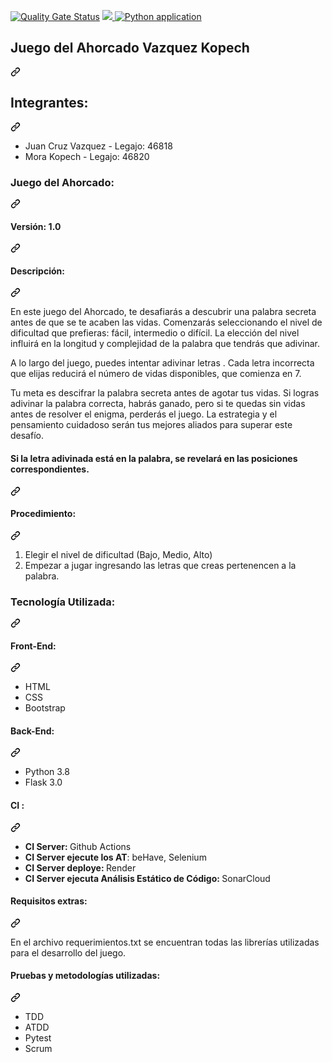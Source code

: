 [![Quality Gate Status](https://sonarcloud.io/api/project_badges/measure?project=JuanCruzV4_Metodologias-Agiles_TPI_Ahorcado&metric=alert_status)](https://sonarcloud.io/summary/new_code?id=JuanCruzV4_Metodologias-Agiles_TPI_Ahorcado)
<a href="https://codecov.io/github/JuanCruzV4/Metodologias-Agiles_TPI_Ahorcado" > 
 <img src="https://codecov.io/github/JuanCruzV4/Metodologias-Agiles_TPI_Ahorcado/graph/badge.svg?token=XYEPGQ79WE"/> 
 </a>
 [![Python application](https://github.com/JuanCruzV4/Metodologias-Agiles_TPI_Ahorcado/actions/workflows/python-app.yml/badge.svg)](https://github.com/JuanCruzV4/Metodologias-Agiles_TPI_Ahorcado/actions/workflows/python-app.yml)

<div class="application-main " data-commit-hovercards-enabled="" data-discussion-hovercards-enabled="" data-issue-and-pr-hovercards-enabled="">
<div itemscope="" itemtype="http://schema.org/SoftwareSourceCode" class=""><main id="js-repo-pjax-container"><turbo-frame id="repo-content-turbo-frame" target="_top" data-turbo-action="advance" class="">
<div id="repo-content-pjax-container" class="repository-content ">
<div class="clearfix container-xl px-md-4 px-lg-5 px-3">
<div data-view-component="true" class="Layout Layout--flowRow-until-md react-repos-overview-margin Layout--sidebarPosition-end Layout--sidebarPosition-flowRow-end">
<div data-view-component="true" class="Layout-main"><react-partial partial-name="repos-overview" data-ssr="true" data-catalyst="" class="loaded">
<div data-target="react-partial.reactRoot">
<div class="Box-sc-g0xbh4-0 izjvBm">
<div class="Box-sc-g0xbh4-0 yfPnm">
<div class="Box-sc-g0xbh4-0 ehcSsh">
<div class="Box-sc-g0xbh4-0 eChYOE">
<div class="Box-sc-g0xbh4-0 bJMeLZ js-snippet-clipboard-copy-unpositioned" data-hpc="true">
<article class="markdown-body entry-content container-lg" itemprop="text">
<div class="markdown-heading" dir="auto">
<h1 class="heading-element" dir="auto" tabindex="-1"><strong>Juego del Ahorcado Vazquez Kopech</strong></h1>
<a id="user-content-tpi-agiles-2024---juego-del-ahorcado" class="anchor" aria-label="Permalink: TPI Agiles 2024 - Juego del Ahorcado" href="https://github.com/RamiroCordoba/TPI_Agiles_grupo_05?tab=readme-ov-file#tpi-agiles-2024---juego-del-ahorcado"><svg class="octicon octicon-link" viewbox="0 0 16 16" version="1.1" width="16" height="16" aria-hidden="true"><path d="m7.775 3.275 1.25-1.25a3.5 3.5 0 1 1 4.95 4.95l-2.5 2.5a3.5 3.5 0 0 1-4.95 0 .751.751 0 0 1 .018-1.042.751.751 0 0 1 1.042-.018 1.998 1.998 0 0 0 2.83 0l2.5-2.5a2.002 2.002 0 0 0-2.83-2.83l-1.25 1.25a.751.751 0 0 1-1.042-.018.751.751 0 0 1-.018-1.042Zm-4.69 9.64a1.998 1.998 0 0 0 2.83 0l1.25-1.25a.751.751 0 0 1 1.042.018.751.751 0 0 1 .018 1.042l-1.25 1.25a3.5 3.5 0 1 1-4.95-4.95l2.5-2.5a3.5 3.5 0 0 1 4.95 0 .751.751 0 0 1-.018 1.042.751.751 0 0 1-1.042.018 1.998 1.998 0 0 0-2.83 0l-2.5 2.5a1.998 1.998 0 0 0 0 2.83Z"></path></svg></a></div>
<div class="markdown-heading" dir="auto">
<h2 class="heading-element" dir="auto" tabindex="-1"><strong>Integrantes:</strong></h2>
<a id="user-content-integrantes" class="anchor" aria-label="Permalink: Integrantes:" href="https://github.com/RamiroCordoba/TPI_Agiles_grupo_05?tab=readme-ov-file#integrantes"><svg class="octicon octicon-link" viewbox="0 0 16 16" version="1.1" width="16" height="16" aria-hidden="true"><path d="m7.775 3.275 1.25-1.25a3.5 3.5 0 1 1 4.95 4.95l-2.5 2.5a3.5 3.5 0 0 1-4.95 0 .751.751 0 0 1 .018-1.042.751.751 0 0 1 1.042-.018 1.998 1.998 0 0 0 2.83 0l2.5-2.5a2.002 2.002 0 0 0-2.83-2.83l-1.25 1.25a.751.751 0 0 1-1.042-.018.751.751 0 0 1-.018-1.042Zm-4.69 9.64a1.998 1.998 0 0 0 2.83 0l1.25-1.25a.751.751 0 0 1 1.042.018.751.751 0 0 1 .018 1.042l-1.25 1.25a3.5 3.5 0 1 1-4.95-4.95l2.5-2.5a3.5 3.5 0 0 1 4.95 0 .751.751 0 0 1-.018 1.042.751.751 0 0 1-1.042.018 1.998 1.998 0 0 0-2.83 0l-2.5 2.5a1.998 1.998 0 0 0 0 2.83Z"></path></svg></a></div>
<ul dir="auto">
<li>Juan Cruz Vazquez - Legajo: 46818</li>
<li>Mora Kopech - Legajo: 46820</li>
</ul>
<div class="markdown-heading" dir="auto">
<h3 class="heading-element" dir="auto" tabindex="-1"><strong>Juego del Ahorcado:</strong></h3>
<a id="user-content-juego-del-ahorcado" class="anchor" aria-label="Permalink: Juego del Ahorcado:" href="https://github.com/RamiroCordoba/TPI_Agiles_grupo_05?tab=readme-ov-file#juego-del-ahorcado"><svg class="octicon octicon-link" viewbox="0 0 16 16" version="1.1" width="16" height="16" aria-hidden="true"><path d="m7.775 3.275 1.25-1.25a3.5 3.5 0 1 1 4.95 4.95l-2.5 2.5a3.5 3.5 0 0 1-4.95 0 .751.751 0 0 1 .018-1.042.751.751 0 0 1 1.042-.018 1.998 1.998 0 0 0 2.83 0l2.5-2.5a2.002 2.002 0 0 0-2.83-2.83l-1.25 1.25a.751.751 0 0 1-1.042-.018.751.751 0 0 1-.018-1.042Zm-4.69 9.64a1.998 1.998 0 0 0 2.83 0l1.25-1.25a.751.751 0 0 1 1.042.018.751.751 0 0 1 .018 1.042l-1.25 1.25a3.5 3.5 0 1 1-4.95-4.95l2.5-2.5a3.5 3.5 0 0 1 4.95 0 .751.751 0 0 1-.018 1.042.751.751 0 0 1-1.042.018 1.998 1.998 0 0 0-2.83 0l-2.5 2.5a1.998 1.998 0 0 0 0 2.83Z"></path></svg></a></div>
<div class="markdown-heading" dir="auto">
<h4 class="heading-element" dir="auto" tabindex="-1"><strong>Versi&oacute;n:</strong><span>&nbsp;</span>1.0</h4>
<a id="user-content-versi&oacute;n-10" class="anchor" aria-label="Permalink: Versi&oacute;n: 1.0" href="https://github.com/RamiroCordoba/TPI_Agiles_grupo_05?tab=readme-ov-file#versi%C3%B3n-10"><svg class="octicon octicon-link" viewbox="0 0 16 16" version="1.1" width="16" height="16" aria-hidden="true"><path d="m7.775 3.275 1.25-1.25a3.5 3.5 0 1 1 4.95 4.95l-2.5 2.5a3.5 3.5 0 0 1-4.95 0 .751.751 0 0 1 .018-1.042.751.751 0 0 1 1.042-.018 1.998 1.998 0 0 0 2.83 0l2.5-2.5a2.002 2.002 0 0 0-2.83-2.83l-1.25 1.25a.751.751 0 0 1-1.042-.018.751.751 0 0 1-.018-1.042Zm-4.69 9.64a1.998 1.998 0 0 0 2.83 0l1.25-1.25a.751.751 0 0 1 1.042.018.751.751 0 0 1 .018 1.042l-1.25 1.25a3.5 3.5 0 1 1-4.95-4.95l2.5-2.5a3.5 3.5 0 0 1 4.95 0 .751.751 0 0 1-.018 1.042.751.751 0 0 1-1.042.018 1.998 1.998 0 0 0-2.83 0l-2.5 2.5a1.998 1.998 0 0 0 0 2.83Z"></path></svg></a></div>
<div class="markdown-heading" dir="auto">
<h4 class="heading-element" dir="auto" tabindex="-1"><strong>Descripci&oacute;n:</strong></h4>
<a id="user-content-descripci&oacute;n" class="anchor" aria-label="Permalink: Descripci&oacute;n:" href="https://github.com/RamiroCordoba/TPI_Agiles_grupo_05?tab=readme-ov-file#descripci%C3%B3n"><svg class="octicon octicon-link" viewbox="0 0 16 16" version="1.1" width="16" height="16" aria-hidden="true"><path d="m7.775 3.275 1.25-1.25a3.5 3.5 0 1 1 4.95 4.95l-2.5 2.5a3.5 3.5 0 0 1-4.95 0 .751.751 0 0 1 .018-1.042.751.751 0 0 1 1.042-.018 1.998 1.998 0 0 0 2.83 0l2.5-2.5a2.002 2.002 0 0 0-2.83-2.83l-1.25 1.25a.751.751 0 0 1-1.042-.018.751.751 0 0 1-.018-1.042Zm-4.69 9.64a1.998 1.998 0 0 0 2.83 0l1.25-1.25a.751.751 0 0 1 1.042.018.751.751 0 0 1 .018 1.042l-1.25 1.25a3.5 3.5 0 1 1-4.95-4.95l2.5-2.5a3.5 3.5 0 0 1 4.95 0 .751.751 0 0 1-.018 1.042.751.751 0 0 1-1.042.018 1.998 1.998 0 0 0-2.83 0l-2.5 2.5a1.998 1.998 0 0 0 0 2.83Z"></path></svg></a></div>
<p>En este juego del Ahorcado, te desafiar&aacute;s a descubrir una palabra secreta antes de que se te acaben las vidas. Comenzar&aacute;s seleccionando el nivel de dificultad que prefieras: f&aacute;cil, intermedio o dif&iacute;cil. La elecci&oacute;n del nivel influir&aacute; en la longitud y complejidad de la palabra que tendr&aacute;s que adivinar.</p>
<p>A lo largo del juego, puedes intentar adivinar letras . Cada letra incorrecta que elijas reducir&aacute; el n&uacute;mero de vidas disponibles, que comienza en 7.&nbsp;</p>
<p>Tu meta es descifrar la palabra secreta antes de agotar tus vidas. Si logras adivinar la palabra correcta, habr&aacute;s ganado, pero si te quedas sin vidas antes de resolver el enigma, perder&aacute;s el juego. La estrategia y el pensamiento cuidadoso ser&aacute;n tus mejores aliados para superar este desaf&iacute;o.</p>
<div class="markdown-heading" dir="auto">
<h4 class="heading-element" dir="auto" tabindex="-1">Si la letra adivinada est&aacute; en la palabra, se revelar&aacute; en las posiciones correspondientes.</h4>
<a id="user-content-si-la-letra-adivinada-est&aacute;-en-la-palabra-se-revelar&aacute;-en-las-posiciones-correspondientes" class="anchor" aria-label="Permalink: Si la letra adivinada est&aacute; en la palabra, se revelar&aacute; en las posiciones correspondientes." href="https://github.com/RamiroCordoba/TPI_Agiles_grupo_05?tab=readme-ov-file#si-la-letra-adivinada-est%C3%A1-en-la-palabra-se-revelar%C3%A1-en-las-posiciones-correspondientes"><svg class="octicon octicon-link" viewbox="0 0 16 16" version="1.1" width="16" height="16" aria-hidden="true"><path d="m7.775 3.275 1.25-1.25a3.5 3.5 0 1 1 4.95 4.95l-2.5 2.5a3.5 3.5 0 0 1-4.95 0 .751.751 0 0 1 .018-1.042.751.751 0 0 1 1.042-.018 1.998 1.998 0 0 0 2.83 0l2.5-2.5a2.002 2.002 0 0 0-2.83-2.83l-1.25 1.25a.751.751 0 0 1-1.042-.018.751.751 0 0 1-.018-1.042Zm-4.69 9.64a1.998 1.998 0 0 0 2.83 0l1.25-1.25a.751.751 0 0 1 1.042.018.751.751 0 0 1 .018 1.042l-1.25 1.25a3.5 3.5 0 1 1-4.95-4.95l2.5-2.5a3.5 3.5 0 0 1 4.95 0 .751.751 0 0 1-.018 1.042.751.751 0 0 1-1.042.018 1.998 1.998 0 0 0-2.83 0l-2.5 2.5a1.998 1.998 0 0 0 0 2.83Z"></path></svg></a></div>
<div class="markdown-heading" dir="auto">
<h4 class="heading-element" dir="auto" tabindex="-1"><strong>Procedimiento:</strong></h4>
<a id="user-content-procedimiento" class="anchor" aria-label="Permalink: Procedimiento:" href="https://github.com/RamiroCordoba/TPI_Agiles_grupo_05?tab=readme-ov-file#procedimiento"><svg class="octicon octicon-link" viewbox="0 0 16 16" version="1.1" width="16" height="16" aria-hidden="true"><path d="m7.775 3.275 1.25-1.25a3.5 3.5 0 1 1 4.95 4.95l-2.5 2.5a3.5 3.5 0 0 1-4.95 0 .751.751 0 0 1 .018-1.042.751.751 0 0 1 1.042-.018 1.998 1.998 0 0 0 2.83 0l2.5-2.5a2.002 2.002 0 0 0-2.83-2.83l-1.25 1.25a.751.751 0 0 1-1.042-.018.751.751 0 0 1-.018-1.042Zm-4.69 9.64a1.998 1.998 0 0 0 2.83 0l1.25-1.25a.751.751 0 0 1 1.042.018.751.751 0 0 1 .018 1.042l-1.25 1.25a3.5 3.5 0 1 1-4.95-4.95l2.5-2.5a3.5 3.5 0 0 1 4.95 0 .751.751 0 0 1-.018 1.042.751.751 0 0 1-1.042.018 1.998 1.998 0 0 0-2.83 0l-2.5 2.5a1.998 1.998 0 0 0 0 2.83Z"></path></svg></a></div>
<p></p>
<ol dir="auto">
<li>Elegir el nivel de dificultad (Bajo, Medio, Alto)</li>
<li>Empezar a jugar ingresando las letras que creas pertenencen a la palabra.</li>
</ol>
<div class="markdown-heading" dir="auto">
<h3 dir="auto" class="heading-element" tabindex="-1"><strong>Tecnolog&iacute;a Utilizada:</strong></h3>
<a id="user-content-tecnolog&iacute;a-utilizada" class="anchor" aria-label="Permalink: Tecnolog&iacute;a Utilizada:" href="https://github.com/RamiroCordoba/TPI_Agiles_grupo_05?tab=readme-ov-file#tecnolog%C3%ADa-utilizada"><svg class="octicon octicon-link" viewbox="0 0 16 16" version="1.1" width="16" height="16" aria-hidden="true"><path d="m7.775 3.275 1.25-1.25a3.5 3.5 0 1 1 4.95 4.95l-2.5 2.5a3.5 3.5 0 0 1-4.95 0 .751.751 0 0 1 .018-1.042.751.751 0 0 1 1.042-.018 1.998 1.998 0 0 0 2.83 0l2.5-2.5a2.002 2.002 0 0 0-2.83-2.83l-1.25 1.25a.751.751 0 0 1-1.042-.018.751.751 0 0 1-.018-1.042Zm-4.69 9.64a1.998 1.998 0 0 0 2.83 0l1.25-1.25a.751.751 0 0 1 1.042.018.751.751 0 0 1 .018 1.042l-1.25 1.25a3.5 3.5 0 1 1-4.95-4.95l2.5-2.5a3.5 3.5 0 0 1 4.95 0 .751.751 0 0 1-.018 1.042.751.751 0 0 1-1.042.018 1.998 1.998 0 0 0-2.83 0l-2.5 2.5a1.998 1.998 0 0 0 0 2.83Z"></path></svg></a></div>
<div class="markdown-heading" dir="auto">
<h4 dir="auto" class="heading-element" tabindex="-1">Front-End:</h4>
<a id="user-content-front-end" class="anchor" aria-label="Permalink: Front-End:" href="https://github.com/RamiroCordoba/TPI_Agiles_grupo_05?tab=readme-ov-file#front-end"><svg class="octicon octicon-link" viewbox="0 0 16 16" version="1.1" width="16" height="16" aria-hidden="true"><path d="m7.775 3.275 1.25-1.25a3.5 3.5 0 1 1 4.95 4.95l-2.5 2.5a3.5 3.5 0 0 1-4.95 0 .751.751 0 0 1 .018-1.042.751.751 0 0 1 1.042-.018 1.998 1.998 0 0 0 2.83 0l2.5-2.5a2.002 2.002 0 0 0-2.83-2.83l-1.25 1.25a.751.751 0 0 1-1.042-.018.751.751 0 0 1-.018-1.042Zm-4.69 9.64a1.998 1.998 0 0 0 2.83 0l1.25-1.25a.751.751 0 0 1 1.042.018.751.751 0 0 1 .018 1.042l-1.25 1.25a3.5 3.5 0 1 1-4.95-4.95l2.5-2.5a3.5 3.5 0 0 1 4.95 0 .751.751 0 0 1-.018 1.042.751.751 0 0 1-1.042.018 1.998 1.998 0 0 0-2.83 0l-2.5 2.5a1.998 1.998 0 0 0 0 2.83Z"></path></svg></a></div>
<ul dir="auto">
<li>HTML</li>
<li>CSS</li>
<li>Bootstrap</li>
</ul>
<div class="markdown-heading" dir="auto">
<h4 dir="auto" class="heading-element" tabindex="-1">Back-End:</h4>
<a id="user-content-back-end" class="anchor" aria-label="Permalink: Back-End:" href="https://github.com/RamiroCordoba/TPI_Agiles_grupo_05?tab=readme-ov-file#back-end"><svg class="octicon octicon-link" viewbox="0 0 16 16" version="1.1" width="16" height="16" aria-hidden="true"><path d="m7.775 3.275 1.25-1.25a3.5 3.5 0 1 1 4.95 4.95l-2.5 2.5a3.5 3.5 0 0 1-4.95 0 .751.751 0 0 1 .018-1.042.751.751 0 0 1 1.042-.018 1.998 1.998 0 0 0 2.83 0l2.5-2.5a2.002 2.002 0 0 0-2.83-2.83l-1.25 1.25a.751.751 0 0 1-1.042-.018.751.751 0 0 1-.018-1.042Zm-4.69 9.64a1.998 1.998 0 0 0 2.83 0l1.25-1.25a.751.751 0 0 1 1.042.018.751.751 0 0 1 .018 1.042l-1.25 1.25a3.5 3.5 0 1 1-4.95-4.95l2.5-2.5a3.5 3.5 0 0 1 4.95 0 .751.751 0 0 1-.018 1.042.751.751 0 0 1-1.042.018 1.998 1.998 0 0 0-2.83 0l-2.5 2.5a1.998 1.998 0 0 0 0 2.83Z"></path></svg></a></div>
<ul dir="auto">
<li>Python 3.8</li>
<li>Flask 3.0</li>
</ul>
<div class="markdown-heading" dir="auto">
<h4 dir="auto" class="heading-element" tabindex="-1">CI :</h4>
<a id="user-content-ci-" class="anchor" aria-label="Permalink: CI :" href="https://github.com/RamiroCordoba/TPI_Agiles_grupo_05?tab=readme-ov-file#ci-"><svg class="octicon octicon-link" viewbox="0 0 16 16" version="1.1" width="16" height="16" aria-hidden="true"><path d="m7.775 3.275 1.25-1.25a3.5 3.5 0 1 1 4.95 4.95l-2.5 2.5a3.5 3.5 0 0 1-4.95 0 .751.751 0 0 1 .018-1.042.751.751 0 0 1 1.042-.018 1.998 1.998 0 0 0 2.83 0l2.5-2.5a2.002 2.002 0 0 0-2.83-2.83l-1.25 1.25a.751.751 0 0 1-1.042-.018.751.751 0 0 1-.018-1.042Zm-4.69 9.64a1.998 1.998 0 0 0 2.83 0l1.25-1.25a.751.751 0 0 1 1.042.018.751.751 0 0 1 .018 1.042l-1.25 1.25a3.5 3.5 0 1 1-4.95-4.95l2.5-2.5a3.5 3.5 0 0 1 4.95 0 .751.751 0 0 1-.018 1.042.751.751 0 0 1-1.042.018 1.998 1.998 0 0 0-2.83 0l-2.5 2.5a1.998 1.998 0 0 0 0 2.83Z"></path></svg></a></div>
<ul dir="auto">
<li><strong>CI Server:<span>&nbsp;</span></strong>Github Actions</li>
<li><span><strong>CI Server ejecute los AT</strong>: beHave, Selenium&nbsp;</span></li>
<li><strong>CI Server deploye:<span>&nbsp;</span></strong>Render</li>
<li><strong>CI Server ejecuta An&aacute;lisis Est&aacute;tico de C&oacute;digo:<span>&nbsp;</span></strong>SonarCloud</li>
</ul>
<div class="markdown-heading" dir="auto">
<h4 dir="auto" class="heading-element" tabindex="-1">Requisitos extras:</h4>
<a id="user-content-requisitos-extras" class="anchor" aria-label="Permalink: Requisitos extras:" href="https://github.com/RamiroCordoba/TPI_Agiles_grupo_05?tab=readme-ov-file#requisitos-extras"><svg class="octicon octicon-link" viewbox="0 0 16 16" version="1.1" width="16" height="16" aria-hidden="true"><path d="m7.775 3.275 1.25-1.25a3.5 3.5 0 1 1 4.95 4.95l-2.5 2.5a3.5 3.5 0 0 1-4.95 0 .751.751 0 0 1 .018-1.042.751.751 0 0 1 1.042-.018 1.998 1.998 0 0 0 2.83 0l2.5-2.5a2.002 2.002 0 0 0-2.83-2.83l-1.25 1.25a.751.751 0 0 1-1.042-.018.751.751 0 0 1-.018-1.042Zm-4.69 9.64a1.998 1.998 0 0 0 2.83 0l1.25-1.25a.751.751 0 0 1 1.042.018.751.751 0 0 1 .018 1.042l-1.25 1.25a3.5 3.5 0 1 1-4.95-4.95l2.5-2.5a3.5 3.5 0 0 1 4.95 0 .751.751 0 0 1-.018 1.042.751.751 0 0 1-1.042.018 1.998 1.998 0 0 0-2.83 0l-2.5 2.5a1.998 1.998 0 0 0 0 2.83Z"></path></svg></a></div>
<p dir="auto">En el archivo requerimientos.txt se encuentran todas las librer&iacute;as utilizadas para el desarrollo del juego.</p>
<div class="markdown-heading" dir="auto">
<h4 dir="auto" class="heading-element" tabindex="-1">Pruebas y metodolog&iacute;as utilizadas:</h4>
<a id="user-content-pruebas-y-metodolog&iacute;as-utilizadas" class="anchor" aria-label="Permalink: Pruebas y metodolog&iacute;as utilizadas:" href="https://github.com/RamiroCordoba/TPI_Agiles_grupo_05?tab=readme-ov-file#pruebas-y-metodolog%C3%ADas-utilizadas"><svg class="octicon octicon-link" viewbox="0 0 16 16" version="1.1" width="16" height="16" aria-hidden="true"><path d="m7.775 3.275 1.25-1.25a3.5 3.5 0 1 1 4.95 4.95l-2.5 2.5a3.5 3.5 0 0 1-4.95 0 .751.751 0 0 1 .018-1.042.751.751 0 0 1 1.042-.018 1.998 1.998 0 0 0 2.83 0l2.5-2.5a2.002 2.002 0 0 0-2.83-2.83l-1.25 1.25a.751.751 0 0 1-1.042-.018.751.751 0 0 1-.018-1.042Zm-4.69 9.64a1.998 1.998 0 0 0 2.83 0l1.25-1.25a.751.751 0 0 1 1.042.018.751.751 0 0 1 .018 1.042l-1.25 1.25a3.5 3.5 0 1 1-4.95-4.95l2.5-2.5a3.5 3.5 0 0 1 4.95 0 .751.751 0 0 1-.018 1.042.751.751 0 0 1-1.042.018 1.998 1.998 0 0 0-2.83 0l-2.5 2.5a1.998 1.998 0 0 0 0 2.83Z"></path></svg></a></div>
<ul dir="auto">
<li>TDD</li>
<li>ATDD</li>
<li>Pytest</li>
<li>Scrum</li>
</ul>
<div class="markdown-heading" dir="auto"></div>
</article>
</div>
</div>
</div>
</div>
</div>
</div>
</react-partial></div>
</div>
</div>
</div>
</turbo-frame></main></div>
</div>

